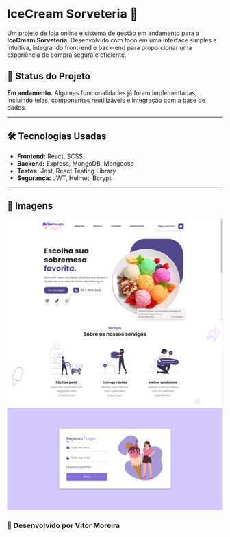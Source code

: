 # IceCream Sorveteria 🍦

Um projeto de loja online e sistema de gestão em andamento para a **IceCream Sorveteria**. Desenvolvido com foco em uma interface simples e intuitiva, integrando front-end e back-end para proporcionar uma experiência de compra segura e eficiente.

## 🚧 Status do Projeto

**Em andamento.** Algumas funcionalidades já foram implementadas, incluindo telas, componentes reutilizáveis e integração com a base de dados.

---

## 🛠️ Tecnologias Usadas

- **Frontend:** React, SCSS
- **Backend:** Express, MongoDB, Mongoose
- **Testes:** Jest, React Testing Library
- **Segurança:** JWT, Helmet, Bcrypt

---

## 📸 Imagens

![Imagem 1](./CLIENT/src/media/images/readme/Screenshot%20from%202025-02-04%2006-04-15.png)
![Imagem 2](./CLIENT/src/media/images/readme/Screenshot%20from%202025-02-04%2006-09-10.png)
![Imagem 3](./CLIENT/src/media/images/readme/Screenshot%20from%202025-02-04%2006-16-40.png)


### 🚀 Desenvolvido por Vitor Moreira
